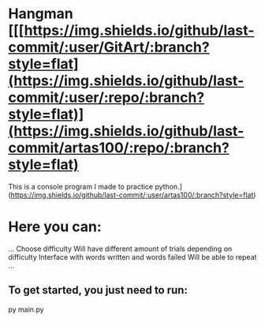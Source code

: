 # Hangman [[[https://img.shields.io/github/last-commit/:user/GitArt/:branch?style=flat](https://img.shields.io/github/last-commit/:user/:repo/:branch?style=flat)](https://img.shields.io/github/last-commit/artas100/:repo/:branch?style=flat)
This is a console program I made to practice python.](https://img.shields.io/github/last-commit/:user/artas100/:branch?style=flat)

# Here you can:
...
    Choose difficulty
    Will have different amount of trials depending on difficulty
    Interface with words written and words failed
    Will be able to repeat
...    
## To get started, you just need to run:

py main.py
